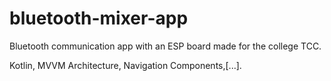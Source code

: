 # bluetooth-mixer-app

Bluetooth communication app with an ESP board made for the college TCC.

Kotlin, MVVM Architecture, Navigation Components,[...].
